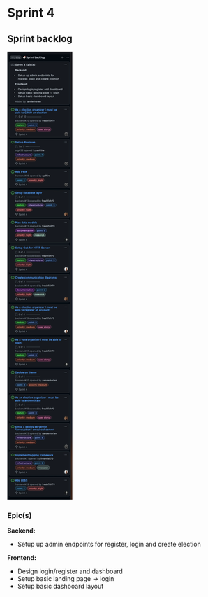 
# Sprint 4

## Sprint backlog

![Sprint backlog](./backlog.png)

### Epic(s)

**Backend:**
- Setup up admin endpoints for register, login and create election

**Frontend:**
- Design login/register and dashboard
- Setup basic landing page -> login
- Setup basic dashboard layout
